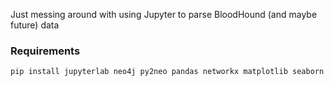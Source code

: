 Just messing around with using Jupyter to parse BloodHound (and maybe future) data

### Requirements

```
pip install jupyterlab neo4j py2neo pandas networkx matplotlib seaborn
```
